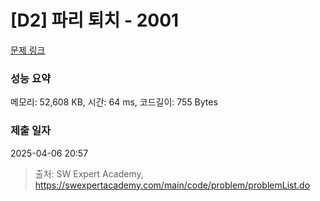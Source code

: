 # [D2] 파리 퇴치 - 2001 

[문제 링크](https://swexpertacademy.com/main/code/problem/problemDetail.do?contestProbId=AV5PzOCKAigDFAUq) 

### 성능 요약

메모리: 52,608 KB, 시간: 64 ms, 코드길이: 755 Bytes

### 제출 일자

2025-04-06 20:57



> 출처: SW Expert Academy, https://swexpertacademy.com/main/code/problem/problemList.do